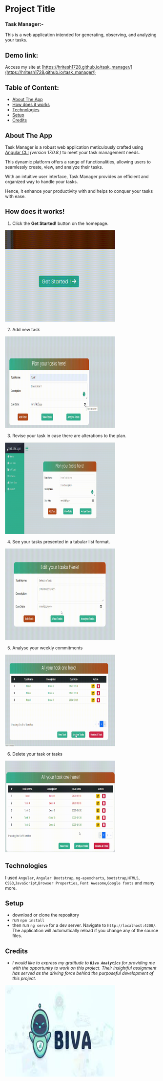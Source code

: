 # Project Title
### Task Manager:- 
This is a web application intended for generating, observing, and analyzing your tasks.

## Demo link:
Access my site at [https://hritesh1728.github.io/task_manager/](https://hritesh1728.github.io/task_manager/)

## Table of Content:

- [About The App](#about-the-app)
- [How does it works](#how-does-it-works)
- [Technologies](#technologies)
- [Setup](#setup)
- [Credits](#credits)


## About The App
Task Manager is a robust web application meticulously crafted using [Angular CLI](https://github.com/angular/angular-cli) *(version 17.0.8.)* to meet your task management needs. 

This dynamic platform offers a range of functionalities, allowing users to seamlessly create, view, and analyze their tasks.

With an intuitive user interface, Task Manager provides an efficient and organized way to handle your tasks. 

Hence, it enhance your productivity with and helps to conquer your tasks with ease.

## How does it works!
1. Click the **Get Started!** button on the homepage.
<img src="src/assets/gif/get_started.gif" alt="login image" width="360" height="300">

2. Add new task
<img src="src/assets/gif/add_task.gif" alt="login image" width="360" height="300">

3. Revise your task in case there are alterations to the plan.
<img src="src/assets/gif/edit_task.gif" alt="login image" width="360" height="300">

4. See your tasks presented in a tabular list format.
<img src="src/assets/gif/view_task.gif" alt="login image" width="360" height="300">

5. Analyse your weekly commitments
<img src="src/assets/gif/analyse_tasks.gif" alt="analyse task" width="360" height="300">

6. Delete your task or tasks
<img src="src/assets/gif/delete_task.gif" alt="delete task" width="360" height="300">

## Technologies
I used `Angular`, `Angular Bootstrap`, `ng-apexcharts`, `bootstrap`,`HTML5`, `CSS3`,`JavaScript`,`Browser Properties`, `Font Awesome`,`Google fonts` and many more.

## Setup
- download or clone the repository
- run `npm install`
- then run `ng serve` for a dev server. Navigate to `http://localhost:4200/`. The application will automatically reload if you change any of the source files. 

## Credits
- *I would like to express my gratitude to **`Biva Analytics`** for providing me with the opportunity to work on this project. Their insightful assignment has served as the driving force behind the purposeful development of this project.*

<img src="src/assets/gif/biva.jpeg" alt="biva logo" width="360" height="300">

